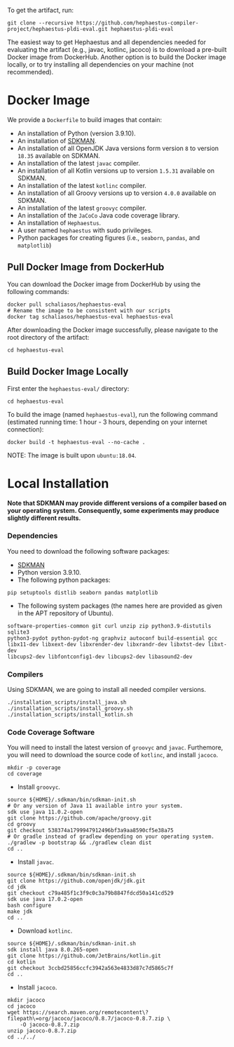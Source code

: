 To get the artifact, run:

```
git clone --recursive https://github.com/hephaestus-compiler-project/hephaestus-pldi-eval.git hephaestus-pldi-eval
```

The easiest way to get Hephaestus and all dependencies needed for evaluating 
the artifact (e.g., javac, kotlinc, jacoco) is to download a pre-built Docker 
image from DockerHub. Another option is to build the Docker 
image locally, or to try installing all dependencies on your machine 
(not recommended).

Docker Image
============

We provide a `Dockerfile` to build images that contain:

* An installation of Python (version 3.9.10).
* An installation of [SDKMAN](https://sdkman.io/).
* An installation of all OpenJDK Java versions form version `8` to version
`18.35` available on SDKMAN.
* An installation of the latest `javac` compiler.
* An installation of all Kotlin versions up to version `1.5.31` available on 
SDKMAN.
* An installation of the latest `kotlinc` compiler.
* An installation of all Groovy versions up to version `4.0.0` available 
on SDKMAN.
* An installation of the latest `groovyc` compiler.
* An installation of the `JaCoCo` Java code coverage library.
* An installation of `Hephaestus`.
* A user named `hephaestus` with sudo privileges.
* Python packages for creating figures (i.e., `seaborn`, `pandas`, 
and `matplotlib`)

Pull Docker Image from DockerHub
--------------------------------

You can download the Docker image from DockerHub by using the following 
commands:

```
docker pull schaliasos/hephaestus-eval
# Rename the image to be consistent with our scripts
docker tag schaliasos/hephaestus-eval hephaestus-eval
```

After downloading the Docker image successfully, 
please navigate to the root directory of the artifact:

```
cd hephaestus-eval
```

Build Docker Image Locally
--------------------------

First enter the `hephaestus-eval/` directory:

```
cd hephaestus-eval
```

To build the image (named `hephaestus-eval`), run the following command 
(estimated running time: 1 hour - 3 hours, depending on your internet 
connection):

```
docker build -t hephaestus-eval --no-cache .
```

NOTE: The image is built upon `ubuntu:18.04`.

Local Installation
==================

**Note that SDKMAN may provide different versions of a compiler based on
your operating system. Consequently, some experiments may produce slightly 
different results.**

### Dependencies

You need to download the following software packages:

* [SDKMAN](https://sdkman.io/)
* Python version 3.9.10.
* The following python packages:

```
pip setuptools distlib seaborn pandas matplotlib
```

* The following system packages (the names here are provided as given in 
the APT repository of Ubuntu).

```
software-properties-common git curl unzip zip python3.9-distutils sqlite3
python3-pydot python-pydot-ng graphviz autoconf build-essential gcc
libx11-dev libxext-dev libxrender-dev libxrandr-dev libxtst-dev libxt-dev 
libcups2-dev libfontconfig1-dev libcups2-dev libasound2-dev
```

### Compilers

Using SDKMAN, we are going to install all needed compiler versions.

```
./installation_scripts/install_java.sh
./installation_scripts/install_groovy.sh
./installation_scripts/install_kotlin.sh
```


### Code Coverage Software

You will need to install the latest version of `groovyc` and `javac`.
Furthemore, you will need to download the source code of `kotlinc`,
and install `jacoco`.

```
mkdir -p coverage
cd coverage
```

* Install `groovyc`.

```
source ${HOME}/.sdkman/bin/sdkman-init.sh
# Or any version of Java 11 available intro your system.
sdk use java 11.0.2-open 
git clone https://github.com/apache/groovy.git
cd groovy
git checkout 538374a1799947912496bf3a9aa8590cf5e38a75
# Or gradle instead of gradlew depending on your operating system.
./gradlew -p bootstrap && ./gradlew clean dist
cd ..
```

* Install `javac`.

```
source ${HOME}/.sdkman/bin/sdkman-init.sh
git clone https://github.com/openjdk/jdk.git
cd jdk
git checkout c79a485f1c3f9c0c3a79b8847fdcd50a141cd529
sdk use java 17.0.2-open
bash configure
make jdk
cd ..
```

* Download `kotlinc`.

```
source ${HOME}/.sdkman/bin/sdkman-init.sh
sdk install java 8.0.265-open
git clone https://github.com/JetBrains/kotlin.git
cd kotlin
git checkout 3ccbd25856ccfc3942a563e4833d87c7d5865c7f
cd ..
```

* Install `jacoco`.

```
mkdir jacoco
cd jacoco
wget https://search.maven.org/remotecontent\?filepath\=org/jacoco/jacoco/0.8.7/jacoco-0.8.7.zip \
    -O jacoco-0.8.7.zip
unzip jacoco-0.8.7.zip
cd ../../
```
